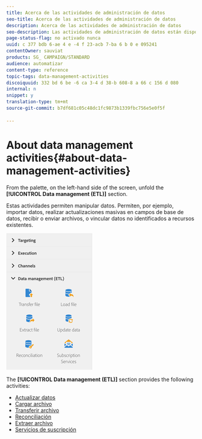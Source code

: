 ```yaml
---
title: Acerca de las actividades de administración de datos
seo-title: Acerca de las actividades de administración de datos
description: Acerca de las actividades de administración de datos
seo-description: Las actividades de administración de datos están disponibles en el lado izquierdo de la pantalla.
page-status-flag: no activado nunca
uuid: c 377 bdb 6-ae 4 e -4 f 23-acb 7-ba 6 b 0 e 095241
contentOwner: sauviat
products: SG_ CAMPAIGN/STANDARD
audience: automatizar
content-type: reference
topic-tags: data-management-activities
discoiquuid: 332 bd 6 be -6 ca 3-4 d 38-b 608-8 a 66 c 156 d 080
internal: n
snippet: y
translation-type: tm+mt
source-git-commit: b7df681c05c48dc1fc9873b1339fbc756e5e0f5f

---
```



# About data management activities{#about-data-management-activities}

From the palette, on the left-hand side of the screen, unfold the **[!UICONTROL Data management (ETL)]** section.

Estas actividades permiten manipular datos. Permiten, por ejemplo, importar datos, realizar actualizaciones masivas en campos de base de datos, recibir o enviar archivos, o vincular datos no identificados a recursos existentes.

![](assets/wkf_etl_activities.png)

The **[!UICONTROL Data management (ETL)]** section provides the following activities:

* [Actualizar datos](../../automating/using/update-data.md)
* [Cargar archivo](../../automating/using/load-file.md)
* [Transferir archivo](../../automating/using/transfer-file.md)
* [Reconciliación](../../automating/using/reconciliation.md)
* [Extraer archivo](../../automating/using/extract-file.md)
* [Servicios de suscripción](../../automating/using/subscription-services.md)

